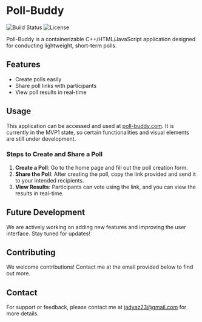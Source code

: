 # Poll-Buddy

![Build Status](https://img.shields.io/badge/build-passing-brightgreen)
![License](https://img.shields.io/badge/license-MIT-blue)

Poll-Buddy is a containerizable C++/HTML/JavaScript application designed for conducting lightweight, short-term polls.

## Features
- Create polls easily
- Share poll links with participants
- View poll results in real-time

## Usage
This application can be accessed and used at [poll-buddy.com](http://poll-buddy.com). It is currently in the MVP1 state, so certain functionalities and visual elements are still under development.

### Steps to Create and Share a Poll
1. **Create a Poll**: Go to the home page and fill out the poll creation form.
2. **Share the Poll**: After creating the poll, copy the link provided and send it to your intended recipients.
3. **View Results**: Participants can vote using the link, and you can view the results in real-time.

## Future Development
We are actively working on adding new features and improving the user interface. Stay tuned for updates!

## Contributing
We welcome contributions! Contact me at the email provided below to find out more.

## Contact
For support or feedback, please contact me at jadyaz23@gmail.com for more details.
